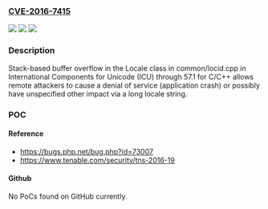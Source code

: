 ### [CVE-2016-7415](https://cve.mitre.org/cgi-bin/cvename.cgi?name=CVE-2016-7415)
![](https://img.shields.io/static/v1?label=Product&message=n%2Fa&color=blue)
![](https://img.shields.io/static/v1?label=Version&message=n%2Fa&color=blue)
![](https://img.shields.io/static/v1?label=Vulnerability&message=n%2Fa&color=brighgreen)

### Description

Stack-based buffer overflow in the Locale class in common/locid.cpp in International Components for Unicode (ICU) through 57.1 for C/C++ allows remote attackers to cause a denial of service (application crash) or possibly have unspecified other impact via a long locale string.

### POC

#### Reference
- https://bugs.php.net/bug.php?id=73007
- https://www.tenable.com/security/tns-2016-19

#### Github
No PoCs found on GitHub currently.

